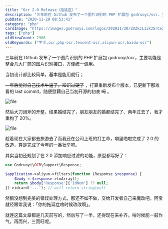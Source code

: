 ```yaml
---
title: "Ocr 2.0 Release（拖延症）"
description: "三年前在 Github 发布了一个图片识别的 PHP 扩展包 godruoyi/ocr，主要功能是整合几大厂商的图片识别接口，方便统一调用。"
pubDate: "2020-11-20 08:53:41"
category: "php"
cardImage: "https://images.godruoyi.com/logos/202011/20/ZUZkJL1ik3SrCe2b1rf8obtmXlNnpEi7loouJ6mv.jpeg"
tags: ["php"]
oldViewCount: 2906
oldKeywords: ["生活,ocr,php-ocr,tencent-ocr,aliyun-ocr,baidu-ocr"]
---
```


三年前在 Github 发布了一个图片识别的 PHP 扩展包 godruoyi/ocr，主要功能是整合几大厂商的图片识别接口，方便统一调用。

当初设计都比较简单，基本是能用就行；

~~一年后觉得自己技术牛逼了，知识过硬了~~ ，打算重新发布个版本，已更新下那难看的 last commit，随便慰藉自己当初开源的初衷 ~~吗~~ 。

![file](https://images.godruoyi.com/posts/202011/20/XxGFVtWBpE1oZrXOKMilhvyEAC37wY5Rz54ICxE8.png)

然后大刀阔斧的开整，结果婚结完了，朋友朋友的婚都结完了、两年过去了，我才重构了 20%。

![file](https://images.godruoyi.com/posts/202011/20/0sOuuR4nm7niUNczcpwxX0akfS03wOeWWRzM45gs.png)

趁着现在大家都去旅游去了而我还在公司上班的打工命，噼里啪啦完成了 2.0 的改造，算是完成了今年的一番壮举吧。

其实当初还规划了在 2.0 添加响应过滤的功能，原型都写好了：

```php
use Godruoyi\OCR\Support\Response;

$application->aliyun->filters(function (Response $response) {
    $body = $response->toArray();
    return $body['Response']['IdNum'] ?? null;
})->idcard('...'); // will return string|null
```

然鹅没想到完美的错误处理方式，那还不如不做，交给开发者自己来魔改吧。阿宝就经跟常我说：「你的拖延症啥时候改改啊」。

就连这篇文章都是几天前写的，然后写了一半，还得现在来补齐。啥时候能一鼓作气，再而兴，三而旺呢。
